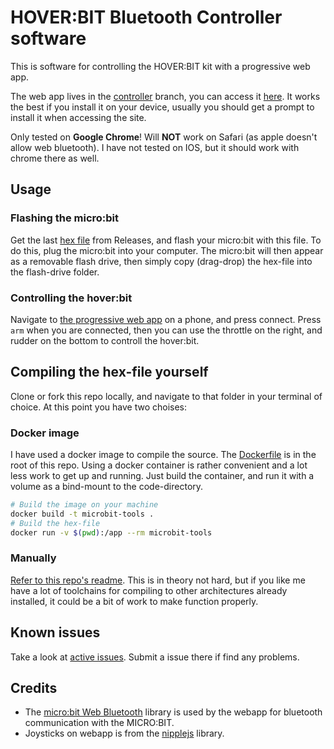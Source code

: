 # HOVER:BIT Bluetooth Controller software
This is software for controlling the HOVER:BIT kit with a progressive web app.

The web app lives in the [controller](https://github.com/JakobST1n/hoverbit-ble/tree/controller) branch, you can access it [here](http://jakobst1n.github.io/hoverbit-ble/). It works the best if you install it on your device, usually you should get a prompt to install it when accessing the site. 

Only tested on __Google Chrome__! Will __NOT__ work on Safari (as apple doesn't allow web bluetooth). I have not tested on IOS, but it should work with chrome there as well.

## Usage
### Flashing the micro:bit
Get the last [hex file](https://github.com/JakobST1n/hoverbit-ble/releases/) from Releases, and flash your micro:bit with this file. 
To do this, plug the micro:bit into your computer. The micro:bit will then appear as a removable flash drive, then simply copy (drag-drop)
the hex-file into the flash-drive folder.

### Controlling the hover:bit
Navigate to [the progressive web app](https://jakobst1n.github.io/hoverbit-ble/) on a phone, and press connect.
Press `arm` when you are connected, then you can use the throttle on the right, and rudder on the bottom to controll
the hover:bit.

## Compiling the hex-file yourself
Clone or fork this repo locally, and navigate to that folder in your terminal of choice. At this point you have two choises:
### Docker image
I have used a docker image to compile the source. The [Dockerfile](https://github.com/JakobST1n/hoverbit-ble/blob/master/Dockerfile) is in the root of this repo. Using a docker container is rather convenient and a lot less work to get up and running. Just build the container, and run it with a volume as a bind-mount to the code-directory.
```sh
# Build the image on your machine
docker build -t microbit-tools .
# Build the hex-file
docker run -v $(pwd):/app --rm microbit-tools
```
### Manually
[Refer to this repo's readme](https://github.com/lancaster-university/microbit-v2-samples). This is in theory not hard, but if you like me have a lot of toolchains for compiling to other architectures already installed, it could be a bit of work to make function properly.

## Known issues
Take a look at [active issues](https://github.com/JakobST1n/hoverbit-ble/issues). Submit a issue there if find any problems.

## Credits
- The [micro:bit Web Bluetooth](https://github.com/thegecko/microbit-web-bluetooth) library is used by the webapp for bluetooth communication with the MICRO:BIT.
- Joysticks on webapp is from the [nipplejs](https://yoannmoi.net/nipplejs/) library.
